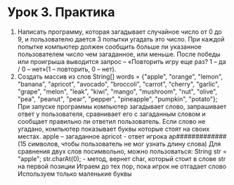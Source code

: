 # Урок 3. Практика

1. Написать программу, которая загадывает случайное число от 0 до 9, и пользователю дается 3 попытки угадать это число. При каждой попытке компьютер должен сообщить больше ли указанное пользователем число чем загаданное, или меньше. После победы или проигрыша выводится запрос – «Повторить игру еще раз? 1 – да / 0 – нет»(1 – повторить, 0 – нет).
2. Создать массив из слов String[] words = {"apple", "orange", "lemon", "banana", "apricot", "avocado", "broccoli", "carrot", "cherry", "garlic", "grape", "melon", "leak", "kiwi", "mango", "mushroom", "nut", "olive", "pea", "peanut", "pear", "pepper", "pineapple", "pumpkin", "potato"};
   При запуске программы компьютер загадывает слово, запрашивает ответ у пользователя,
   сравнивает его с загаданным словом и сообщает правильно ли ответил пользователь. Если слово не угадано, компьютер показывает буквы которые стоят на своих местах.
   apple – загаданное
   apricot - ответ игрока
   ap############# (15 символов, чтобы пользователь не мог узнать длину слова)
   Для сравнения двух слов посимвольно, можно пользоваться:
   String str = "apple";
   str.charAt(0); - метод, вернет char, который стоит в слове str на первой позиции
   Играем до тех пор, пока игрок не отгадает слово
   Используем только маленькие буквы

